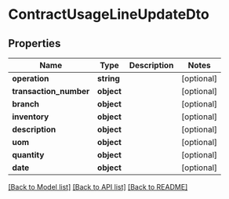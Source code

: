# ContractUsageLineUpdateDto

## Properties
Name | Type | Description | Notes
------------ | ------------- | ------------- | -------------
**operation** | **string** |  | [optional] 
**transaction_number** | **object** |  | [optional] 
**branch** | **object** |  | [optional] 
**inventory** | **object** |  | [optional] 
**description** | **object** |  | [optional] 
**uom** | **object** |  | [optional] 
**quantity** | **object** |  | [optional] 
**date** | **object** |  | [optional] 

[[Back to Model list]](../README.md#documentation-for-models) [[Back to API list]](../README.md#documentation-for-api-endpoints) [[Back to README]](../README.md)


